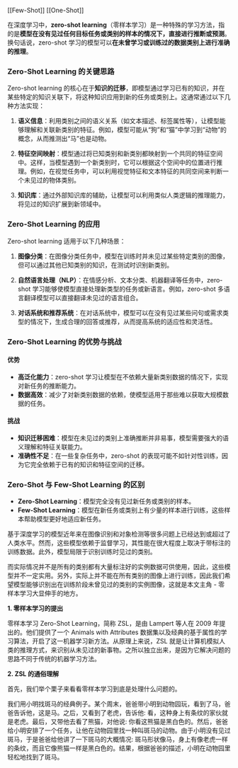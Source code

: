 [[Few-Shot]]
[[One-Shot]]

在深度学习中，**zero-shot learning**（零样本学习）是一种特殊的学习方法，指的是**模型在没有见过任何目标任务或类别的样本的情况下，直接进行推断或预测**。换句话说，zero-shot 学习的模型可以**在未曾学习或训练过的数据类别上进行准确的推理**。

### Zero-Shot Learning 的关键思路

Zero-shot learning 的核心在于**知识的迁移**，即模型通过学习已有的知识，并在某些特定的知识关联下，将这种知识应用到新的任务或类别上。这通常通过以下几种方法实现：

1. **语义信息**：利用类别之间的语义关系（如文本描述、标签属性等），让模型能够理解和关联新类别的特征。例如，模型可能从“狗”和“猫”中学习到“动物”的概念，从而推测出“马”也是动物。

2. **特征空间映射**：模型通过将已知类别和新类别都映射到一个共同的特征空间中。这样，当模型遇到一个新类别时，它可以根据这个空间中的位置进行推理。例如，在视觉任务中，可以利用视觉特征和文本特征的共同空间来判断一个未见过的物体类别。

3. **知识库**：通过外部知识库的辅助，让模型可以利用类似人类逻辑的推理能力，将见过的知识扩展到新领域中。

### Zero-Shot Learning 的应用

Zero-shot learning 适用于以下几种场景：

1. **图像分类**：在图像分类任务中，模型在训练时并未见过某些特定类别的图像，但可以通过其他已知类别的知识，在测试时识别新类别。

2. **自然语言处理（NLP）**：在情感分析、文本分类、机器翻译等任务中，zero-shot 学习能够使模型直接处理新类型的任务或新语言。例如，zero-shot 多语言翻译模型可以直接翻译未见过的语言组合。

3. **对话系统和推荐系统**：在对话系统中，模型可以在没有见过某些问句或需求类型的情况下，生成合理的回答或推荐，从而提高系统的适应性和灵活性。

### Zero-Shot Learning 的优势与挑战

#### 优势
- **高泛化能力**：zero-shot 学习让模型在不依赖大量新类别数据的情况下，实现对新任务的推断能力。
- **数据高效**：减少了对新类别数据的依赖，使模型适用于那些难以获取大规模数据的任务。

#### 挑战
- **知识迁移困难**：模型在未见过的类别上准确推断并非易事，模型需要强大的语义理解和特征关联能力。
- **准确性不足**：在一些复杂任务中，zero-shot 的表现可能不如针对性训练，因为它完全依赖于已有的知识和特征空间的迁移。

### Zero-Shot 与 Few-Shot Learning 的区别

- **Zero-Shot Learning**：模型完全没有见过新任务或类别的样本。
- **Few-Shot Learning**：模型在新任务或类别上有少量的样本进行训练，这些样本帮助模型更好地适应新任务。

基于深度学习的模型近年来在图像识别和对象检测等很多问题上已经达到或超过了人类水平。然而，这些模型依赖于监督学习，其性能在很大程度上取决于带标注的训练数据。此外，模型局限于识别训练时见过的类别。

而实际情况并不是所有的类别都有大量标注好的实例数据可供使用，因此，这些模型并不一定实用。另外，实际上并不能在所有类别的图像上进行训练，因此我们希望模型能够识别出在训练阶段未曾见过的类别的实例图像，这就是本文主角 - 零样本学习大显伸手的地方。

**1. 零样本学习的提出**

零样本学习 Zero-Shot Learning，简称 ZSL，是由 Lampert 等人在 2009 年提出的。他们提供了一个 Animals with Attributes 数据集以及经典的基于属性的学习算法，开启了这一机器学习新方法。从原理上来说，ZSL 就是让计算机模拟人类的推理方式，来识别从未见过的新事物。之所以独立出来，是因为它解决问题的思路不同于传统的机器学习方法。

**2. ZSL 的通俗理解**

首先，我们举个栗子来看看零样本学习到底是处理什么问题的。

我们用小明找斑马的经典例子。某个周末，爸爸带小明到动物园玩，看到了马，爸爸告诉他，这是马。之后，又看到了老虎，告诉他: 看，这种身上有条纹的家伙就是老虎。最后，又带他去看了熊猫，对他说: 你看这熊猫是黑白色的。然后，爸爸给小明安排了一个任务，让他在动物园里找一种叫斑马的动物。由于小明没有见过斑马，于是爸爸给他讲了一下斑马的大概情况: 斑马形状像马，身上有像老虎一样的条纹，而且它像熊猫一样是黑白色的。结果，根据爸爸的描述，小明在动物园里轻松地找到了斑马。